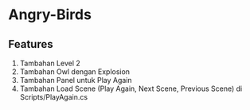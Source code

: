 # Angry-Birds

## Features
1. Tambahan Level 2
2. Tambahan Owl dengan Explosion
3. Tambahan Panel untuk Play Again
4. Tambahan Load Scene (Play Again, Next Scene, Previous Scene) di Scripts/PlayAgain.cs
